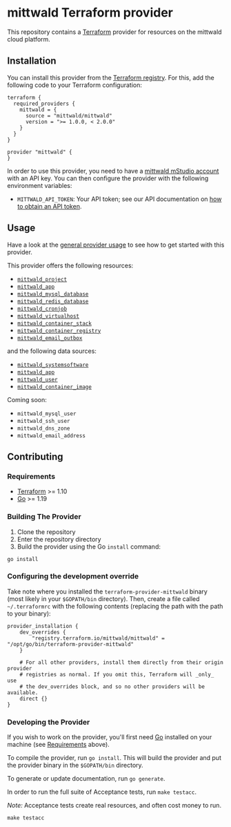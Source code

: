 # mittwald Terraform provider

This repository contains a [Terraform](https://www.terraform.io) provider for resources on the mittwald cloud platform. 

## Installation

You can install this provider from the [Terraform registry](https://registry.terraform.io/providers/mittwald/mittwald/latest). For this, add the following code to your Terraform configuration:

```hcl
terraform {
  required_providers {
    mittwald = {
      source = "mittwald/mittwald"
      version = ">= 1.0.0, < 2.0.0"
    }
  }
}

provider "mittwald" {
}
```

In order to use this provider, you need to have a [mittwald mStudio account](https://studio.mittwald.de) with an API key. You can then configure the provider with the following environment variables:

- `MITTWALD_API_TOKEN`: Your API token; see our API documentation on [how to obtain an API token](https://developer.mittwald.de/docs/v2/api/intro/).

## Usage

Have a look at the [general provider usage](https://registry.terraform.io/providers/mittwald/mittwald/latest/docs) to see how to get started with this provider.

This provider offers the following resources:

- [`mittwald_project`](https://registry.terraform.io/providers/mittwald/mittwald/latest/docs/resources/project)
- [`mittwald_app`](https://registry.terraform.io/providers/mittwald/mittwald/latest/docs/resources/app)
- [`mittwald_mysql_database`](https://registry.terraform.io/providers/mittwald/mittwald/latest/docs/resources/mysql_database)
- [`mittwald_redis_database`](https://registry.terraform.io/providers/mittwald/mittwald/latest/docs/resources/redis_database)
- [`mittwald_cronjob`](https://registry.terraform.io/providers/mittwald/mittwald/latest/docs/resources/cronjob)
- [`mittwald_virtualhost`](https://registry.terraform.io/providers/mittwald/mittwald/latest/docs/resources/virtualhost)
- [`mittwald_container_stack`](https://registry.terraform.io/providers/mittwald/mittwald/latest/docs/resources/container_stack)
- [`mittwald_container_registry`](https://registry.terraform.io/providers/mittwald/mittwald/latest/docs/resources/container_registry)
- [`mittwald_email_outbox`](https://registry.terraform.io/providers/mittwald/mittwald/latest/docs/resources/email_outbox)

and the following data sources:

- [`mittwald_systemsoftware`](https://registry.terraform.io/providers/mittwald/mittwald/latest/docs/data-sources/systemsoftware)
- [`mittwald_app`](https://registry.terraform.io/providers/mittwald/mittwald/latest/docs/data-sources/app)
- [`mittwald_user`](https://registry.terraform.io/providers/mittwald/mittwald/latest/docs/data-sources/user)
- [`mittwald_container_image`](https://registry.terraform.io/providers/mittwald/mittwald/latest/docs/data-sources/container_image)

Coming soon:

- `mittwald_mysql_user`
- `mittwald_ssh_user`
- `mittwald_dns_zone`
- `mittwald_email_address`

## Contributing

### Requirements

- [Terraform](https://developer.hashicorp.com/terraform/downloads) >= 1.10
- [Go](https://golang.org/doc/install) >= 1.19

### Building The Provider

1. Clone the repository
1. Enter the repository directory
1. Build the provider using the Go `install` command:

```shell
go install
```

### Configuring the development override

Take note where you installed the `terraform-provider-mittwald` binary (most likely in your `$GOPATH/bin` directory). Then, create a file called `~/.terraformrc` with the following contents (replacing the path with the path to your binary):

```
provider_installation {
    dev_overrides {
        "registry.terraform.io/mittwald/mittwald" = "/opt/go/bin/terraform-provider-mittwald"
    }

    # For all other providers, install them directly from their origin provider
    # registries as normal. If you omit this, Terraform will _only_ use
    # the dev_overrides block, and so no other providers will be available.
    direct {}
}
```

### Developing the Provider

If you wish to work on the provider, you'll first need [Go](http://www.golang.org) installed on your machine (see [Requirements](#requirements) above).

To compile the provider, run `go install`. This will build the provider and put the provider binary in the `$GOPATH/bin` directory.

To generate or update documentation, run `go generate`.

In order to run the full suite of Acceptance tests, run `make testacc`.

*Note:* Acceptance tests create real resources, and often cost money to run.

```shell
make testacc
```
